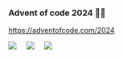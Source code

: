 
### Advent of code 2024 🎅🏼

https://adventofcode.com/2024

![](https://img.shields.io/badge/day%20📅-19-blue) &nbsp;&nbsp;&nbsp; ![](https://img.shields.io/badge/stars%20⭐-22-yellow) &nbsp;&nbsp;&nbsp; ![](https://img.shields.io/badge/days%20completed-10-red)
